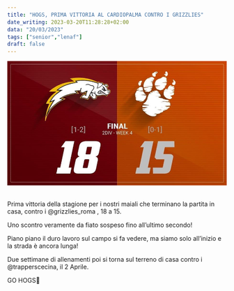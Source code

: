 ```yaml
---
title: "HOGS, PRIMA VITTORIA AL CARDIOPALMA CONTRO I GRIZZLIES"
date_writing: 2023-03-20T11:28:28+02:00
data: "20/03/2023"
tags: ["senior","lenaf"]
draft: false
---
```


<center>
<img class="articolo" src="../img/2023/hogs_grizzlies_result.jpg">
</center>
<br />
  
Prima vittoria della stagione per i nostri maiali che terminano la partita in casa, contro i @grizzlies_roma , 18 a 15.  
  
Uno scontro veramente da fiato sospeso fino all’ultimo secondo!  
  
Piano piano il duro lavoro sul campo si fa vedere, ma siamo solo all’inizio e la strada è ancora lunga!  
  
Due settimane di allenamenti poi si torna sul terreno di casa contro i @trapperscecina, il 2 Aprile.  ⁣⁣
  
GO HOGS🏈⁣⁣⁣⁣

  